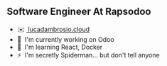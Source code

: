 Software Engineer At Rapsodoo
-------------------------
* ✉️ <a href="https://www.lucadambrosio.cloud/"> lucadambrosio.cloud</a>
* 🚀  I'm currently working on Odoo
* 🧠  I'm learning React, Docker
* ⚡  I'm secretly Spiderman... but don't tell anyone


